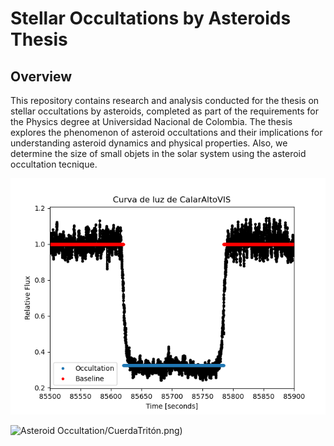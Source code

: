 # Stellar Occultations by Asteroids Thesis

## Overview
This repository contains research and analysis conducted for the thesis on stellar occultations by asteroids, completed as part of the requirements for the Physics degree at Universidad Nacional de Colombia. The thesis explores the phenomenon of asteroid occultations and their implications for understanding asteroid dynamics and physical properties. Also, we determine the size of small objets in the solar system using the asteroid occultation tecnique.

![Asteroid Occultation](https://github.com/felpudososamente/Triton/blob/main/Triton/Resultados/CurvasDeLuz/CalarAltoVIS.png)

![Asteroid Occultation](https://github.com/felpudososamente/Triton/blob/main/Triton/Resultados)/CuerdaTritón.png)

